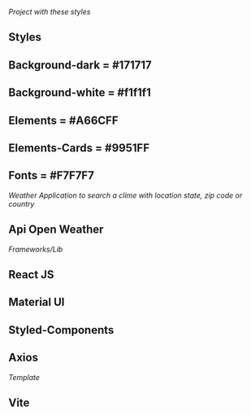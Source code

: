 _Project with these styles_

## Styles

## Background-dark = #171717

## Background-white = #f1f1f1

## Elements = #A66CFF

## Elements-Cards = #9951FF

## Fonts = #F7F7F7

_Weather Application to search a clime with location state, zip code or country_

## Api Open Weather

_Frameworks/Lib_

## React JS

## Material UI

## Styled-Components

## Axios

_Template_

## Vite
